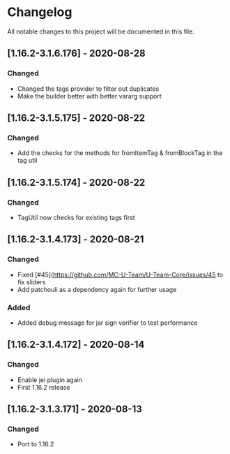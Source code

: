 # Changelog
All notable changes to this project will be documented in this file.

## [1.16.2-3.1.6.176] - 2020-08-28
### Changed
 - Changed the tags provider to filter out duplicates
 - Make the builder better with better vararg support

## [1.16.2-3.1.5.175] - 2020-08-22
### Changed
 - Add the checks for the methods for fromItemTag & fromBlockTag in the tag util

## [1.16.2-3.1.5.174] - 2020-08-22
### Changed
 - TagUtil now checks for existing tags first

## [1.16.2-3.1.4.173] - 2020-08-21
### Changed
 - Fixed [#45](https://github.com/MC-U-Team/U-Team-Core/issues/45 to fix sliders
 - Add patchouli as a dependency again for further usage
 
### Added
 - Added debug message for jar sign verifier to test performance

## [1.16.2-3.1.4.172] - 2020-08-14
### Changed
 - Enable jei plugin again
 - First 1.16.2 release

## [1.16.2-3.1.3.171] - 2020-08-13
### Changed
 - Port to 1.16.2
